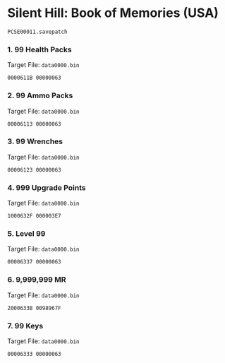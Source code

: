 #  Silent Hill: Book of Memories (USA)

`PCSE00011.savepatch`

### 1. 99 Health Packs

Target File: `data0000.bin`

```
0000611B 00000063
```

### 2. 99 Ammo Packs

Target File: `data0000.bin`

```
00006113 00000063
```

### 3. 99 Wrenches

Target File: `data0000.bin`

```
00006123 00000063
```

### 4. 999 Upgrade Points

Target File: `data0000.bin`

```
1000632F 000003E7
```

### 5. Level 99

Target File: `data0000.bin`

```
00006337 00000063
```

### 6. 9,999,999 MR

Target File: `data0000.bin`

```
2000633B 0098967F
```

### 7. 99 Keys

Target File: `data0000.bin`

```
00006333 00000063
```

